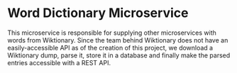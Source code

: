 # Word Dictionary Microservice

This microservice is responsible for supplying other microservices with words from Wiktionary. Since the team behind Wiktionary does not have an easily-accessible API as of the creation of this project, we download a Wiktionary dump, parse it, store it in a database and finally make the parsed entries accessible with a REST API.